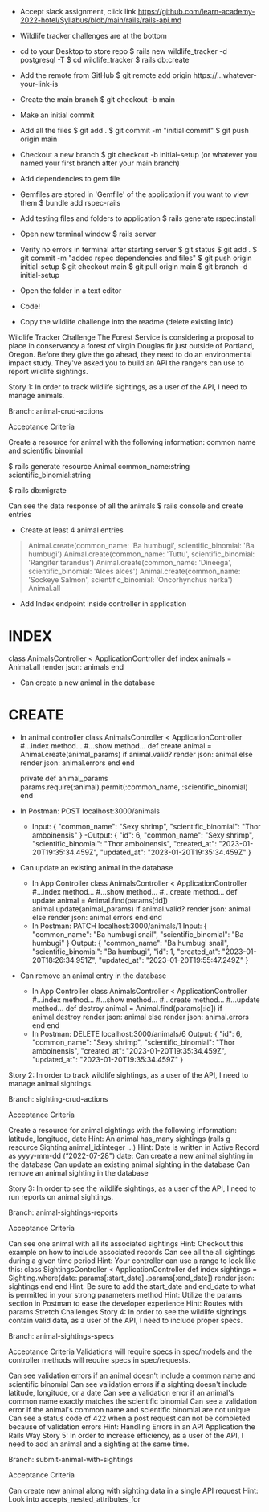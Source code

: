 - Accept slack assignment, click link
  https://github.com/learn-academy-2022-hotel/Syllabus/blob/main/rails/rails-api.md
- Wildlife tracker challenges are at the bottom
- cd to your Desktop to store repo
$ rails new wildlife_tracker -d postgresql -T
$ cd wildlife_tracker
$ rails db:create
- Add the remote from GitHub
  $ git remote add origin https://...whatever-your-link-is
- Create the main branch
$ git checkout -b main
- Make an initial commit
- Add all the files
$ git add .
$ git commit -m "initial commit"
$ git push origin main
- Checkout a new branch
$ git checkout -b initial-setup (or whatever you named your first branch after your main branch)
- Add dependencies to gem file
- Gemfiles are stored in 'Gemfile' of the application if you want to view them
$ bundle add rspec-rails
- Add testing files and folders to application
$ rails generate rspec:install
- Open new terminal window
$ rails server
- Verify no errors in terminal after starting server
$ git status
$ git add .
$ git commit -m  "added rspec dependencies and files"
$ git push origin initial-setup
$ git checkout main
$ git pull origin main
$ git branch -d initial-setup
- Open the folder in a text editor
- Code!

- Copy the wildlife challenge into the readme (delete existing info)

Wildlife Tracker Challenge
The Forest Service is considering a proposal to place in conservancy a forest of virgin Douglas fir just outside of Portland, Oregon. Before they give the go ahead, they need to do an environmental impact study. They've asked you to build an API the rangers can use to report wildlife sightings.

Story 1: In order to track wildlife sightings, as a user of the API, I need to manage animals.

Branch: animal-crud-actions

Acceptance Criteria

Create a resource for animal with the following information: common name and scientific binomial

$ rails generate resource Animal common_name:string scientific_binomial:string

$ rails db:migrate

Can see the data response of all the animals
$ rails console and create entries
- Create at least 4 animal entries
> Animal.create(common_name: 'Ba humbugi', scientific_binomial: 'Ba humbugi')
> Animal.create(common_name: 'Tuttu', scientific_binomial: 'Rangifer tarandus')
> Animal.create(common_name: 'Dineega', scientific_binomial: 'Alces alces')
> Animal.create(common_name: 'Sockeye Salmon', scientific_binomial: 'Oncorhynchus nerka')
> Animal.all 

- Add Index endpoint inside controller in application
# INDEX #
class AnimalsController < ApplicationController
  def index
    animals = Animal.all
    render json: animals
  end

- Can create a new animal in the database
# CREATE #
- In animal controller
class AnimalsController < ApplicationController
#...index method...
#...show method...
  def create
    animal = Animal.create(animal_params)
    if animal.valid?
      render json: animal
    else
      render json: animal.errors
    end
  end

  private
  def animal_params
    params.require(:animal).permit(:common_name, :scientific_binomial)
  end
- In Postman:
  POST localhost:3000/animals
  - Input:
  {
    "common_name": "Sexy shrimp",
    "scientific_binomial": "Thor amboinensis"
  }
  -Output: 
  {
    "id": 6,
    "common_name": "Sexy shrimp",
    "scientific_binomial": "Thor amboinensis",
    "created_at": "2023-01-20T19:35:34.459Z",
    "updated_at": "2023-01-20T19:35:34.459Z"
}

- Can update an existing animal in the database
  - In App Controller
class AnimalsController < ApplicationController
 #...index method...
 #...show method...
 #...create method...
  def update
    animal = Animal.find(params[:id])
    animal.update(animal_params)
    if animal.valid?
      render json: animal
    else
      render json: animal.errors
    end
  end
  - In Postman:
  PATCH localhost:3000/animals/1
  Input:
    {
    "common_name": "Ba humbugi snail",
    "scientific_binomial": "Ba humbugi"
    }
  Output:
    {
    "common_name": "Ba humbugi snail",
    "scientific_binomial": "Ba humbugi",
    "id": 1,
    "created_at": "2023-01-20T18:26:34.951Z",
    "updated_at": "2023-01-20T19:55:47.249Z"
    }

- Can remove an animal entry in the database
  - In App Controller
    class AnimalsController < ApplicationController
    #...index method...
    #...show method...
    #...create method...
    #...update method...
    def destroy
    animal = Animal.find(params[:id])
    if animal.destroy
      render json: animal
    else
      render json: animal.errors
    end
  end
  - In Postman: 
  DELETE localhost:3000/animals/6
  Output:
    {
    "id": 6,
    "common_name": "Sexy shrimp",
    "scientific_binomial": "Thor amboinensis",
    "created_at": "2023-01-20T19:35:34.459Z",
    "updated_at": "2023-01-20T19:35:34.459Z"
    }
    
Story 2: In order to track wildlife sightings, as a user of the API, I need to manage animal sightings.

Branch: sighting-crud-actions

Acceptance Criteria

Create a resource for animal sightings with the following information: latitude, longitude, date
Hint: An animal has_many sightings (rails g resource Sighting animal_id:integer ...)
Hint: Date is written in Active Record as yyyy-mm-dd (“2022-07-28") date:
Can create a new animal sighting in the database
Can update an existing animal sighting in the database
Can remove an animal sighting in the database

Story 3: In order to see the wildlife sightings, as a user of the API, I need to run reports on animal sightings.

Branch: animal-sightings-reports

Acceptance Criteria

Can see one animal with all its associated sightings
Hint: Checkout this example on how to include associated records
Can see all the all sightings during a given time period
Hint: Your controller can use a range to look like this:
class SightingsController < ApplicationController
  def index
    sightings = Sighting.where(date: params[:start_date]..params[:end_date])
    render json: sightings
  end
end
Hint: Be sure to add the start_date and end_date to what is permitted in your strong parameters method
Hint: Utilize the params section in Postman to ease the developer experience
Hint: Routes with params
Stretch Challenges
Story 4: In order to see the wildlife sightings contain valid data, as a user of the API, I need to include proper specs.

Branch: animal-sightings-specs

Acceptance Criteria
Validations will require specs in spec/models and the controller methods will require specs in spec/requests.

Can see validation errors if an animal doesn't include a common name and scientific binomial
Can see validation errors if a sighting doesn't include latitude, longitude, or a date
Can see a validation error if an animal's common name exactly matches the scientific binomial
Can see a validation error if the animal's common name and scientific binomial are not unique
Can see a status code of 422 when a post request can not be completed because of validation errors
Hint: Handling Errors in an API Application the Rails Way
Story 5: In order to increase efficiency, as a user of the API, I need to add an animal and a sighting at the same time.

Branch: submit-animal-with-sightings

Acceptance Criteria

Can create new animal along with sighting data in a single API request
Hint: Look into accepts_nested_attributes_for
